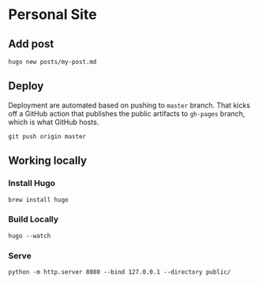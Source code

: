 # Personal Site

## Add post

```
hugo new posts/my-post.md
```

## Deploy

Deployment are automated based on pushing to `master` branch. That kicks off a GitHub action that publishes the public artifacts to `gh-pages` branch, which is what GitHub hosts.

```
git push origin master
```

## Working locally

### Install Hugo

```
brew install hugo
```

### Build Locally 

```
hugo --watch
```

### Serve

```
python -m http.server 8080 --bind 127.0.0.1 --directory public/
```
